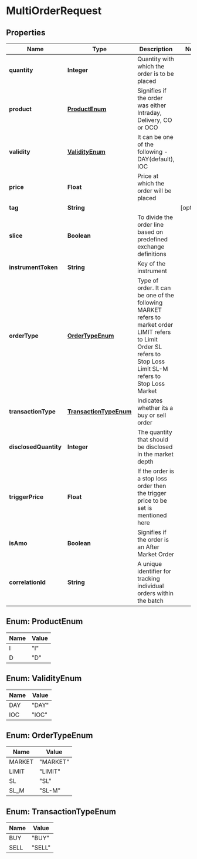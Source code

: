 # MultiOrderRequest

## Properties
Name | Type | Description | Notes
------------ | ------------- | ------------- | -------------
**quantity** | **Integer** | Quantity with which the order is to be placed | 
**product** | [**ProductEnum**](#ProductEnum) | Signifies if the order was either Intraday, Delivery, CO or OCO | 
**validity** | [**ValidityEnum**](#ValidityEnum) | It can be one of the following - DAY(default), IOC | 
**price** | **Float** | Price at which the order will be placed | 
**tag** | **String** |  |  [optional]
**slice** | **Boolean** | To divide the order line based on predefined exchange definitions | 
**instrumentToken** | **String** | Key of the instrument | 
**orderType** | [**OrderTypeEnum**](#OrderTypeEnum) | Type of order. It can be one of the following MARKET refers to market order LIMIT refers to Limit Order SL refers to Stop Loss Limit SL-M refers to Stop Loss Market | 
**transactionType** | [**TransactionTypeEnum**](#TransactionTypeEnum) | Indicates whether its a buy or sell order | 
**disclosedQuantity** | **Integer** | The quantity that should be disclosed in the market depth | 
**triggerPrice** | **Float** | If the order is a stop loss order then the trigger price to be set is mentioned here | 
**isAmo** | **Boolean** | Signifies if the order is an After Market Order | 
**correlationId** | **String** | A unique identifier for tracking individual orders within the batch | 

<a name="ProductEnum"></a>
## Enum: ProductEnum
Name | Value
---- | -----
I | &quot;I&quot;
D | &quot;D&quot;

<a name="ValidityEnum"></a>
## Enum: ValidityEnum
Name | Value
---- | -----
DAY | &quot;DAY&quot;
IOC | &quot;IOC&quot;

<a name="OrderTypeEnum"></a>
## Enum: OrderTypeEnum
Name | Value
---- | -----
MARKET | &quot;MARKET&quot;
LIMIT | &quot;LIMIT&quot;
SL | &quot;SL&quot;
SL_M | &quot;SL-M&quot;

<a name="TransactionTypeEnum"></a>
## Enum: TransactionTypeEnum
Name | Value
---- | -----
BUY | &quot;BUY&quot;
SELL | &quot;SELL&quot;
